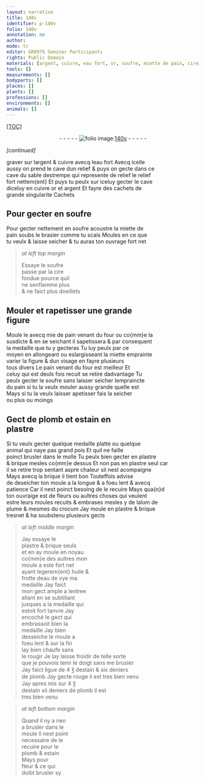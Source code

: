 ```yaml
---
layout: narrative
title: 140v
identifier: p-140v
folio: 140v
annotation: no
author:
mode: tc
editor: GR8975 Seminar Participants
rights: Public Domain
materials: [argent, cuivre, eau fort, or, soufre, miette de pain, cire, mie de pain, pain, plomb, estain, plastre, brique, alum de plume, crocum, huile, eau de vye]
tools: []
measurements: []
bodyparts: []
places: []
plants: []
professions: []
environments: []
animals: []
---
```


<p><a href="{{ site.baseurl }}/diplomatic/">[TOC]</a></p><div class="folio" align="center">- - - - - <a href="http://gallica.bnf.fr/ark:/12148/btv1b10500001g/f286.item.r=" target="_blank"><img src="https://cu-mkp.github.io/2017-workshop-edition/assets/photo-icon.png" alt="folio image: " style="display:inline-block; margin-bottom:-3px;"/>140v</a> - - - - - </div>  
 
*[continued]*
  
 graver sur l<span class="m">argent</span> & <span class="m">cuivre</span> avecq l<span class="m">eau fort</span> Avecq icelle<br/> aussy on prend le cave dun relief & puys on gecte dans ce<br/> cave du sable destrempe qui represente de relief le relief<br/> fort nettem{ent} Et puys tu peulx sur iceluy gecter le cave<br/> diceluy en <span class="m">cuivre</span> <span class="m">or</span> et <span class="m">argent</span> Et fayre des cachets de<br/> grande singularite
 Cachets 
 
  

## Pour gecter en <span class="m">soufre</span>

 
 Pour gecter nettement en <span class="m">soufre</span> acoustre la <span class="m">miette de<br/> pain</span> soubs le brasier comme tu scais Moules en ce que<br/> tu veulx & laisse seicher & tu auras ton ouvrage fort net
 
> *at left top margin*
> 
> 
>   Essaye le <span class="m">soufre</span><br/> passe par la <span class="m">cire</span><br/> fondue pource quil<br/> ne senflamme plus<br/> & ne faict plus doeillets
 
 
  

## Mouler et rapetisser une grande<br/> figure

 
 Moule le avecq <span class="m">mie de pain</span> venant du four ou co{mm}e la<br/> susdicte & en se seichant il sapetissera & par consequent<br/> la medaille que tu y gecteras Tu <span class="del">luy</span> peulx par ce<br/> moyen en allongeant ou eslargisseant la miette emprainte<br/> varier la figure & dun visage en fayre plusieurs<br/> tous divers Le <span class="m">pain</span> venant du four est meilleur Et<br/> celuy qui est deulx fois recuit se retire dadvantage Tu<br/> peulx gecter le <span class="m">soufre</span> sans laisser seicher lempraincte<br/> du <span class="m">pain</span> si tu la veulx mouler aussy grande quelle est<br/> Mays si tu la veulx laisser apetisser fais la seicher<br/> ou plus ou moings
 
 
  

## Gect de <span class="m">plomb</span> et <span class="m">estain</span> en<br/> <span class="m">plastre</span>

 
 Si tu veulx gecter quelque medaille platte ou quelque<br/> animal qui naye pas grand pois Et quil ne faille<br/> poinct brusler dans le molle Tu peulx bien gecter en <span class="m">plastre</span><br/> & <span class="m">brique</span> mesles co{mm}e dessus Et non pas en <span class="m">plastre</span> seul car<br/> il se retire trop sentant aspre chaleur sil nest acompaigne<br/> Mays avecq la <span class="m">brique</span> il tient bon Touteffois advise<br/> de deseicher ton moule a la longue & a foeu lent & avecq<br/> patience Car il nest poinct besoing de le recuire Mays qua{n}d<br/> ton ouvraige est de fleurs ou aultres choses qui veulent<br/> <span class="del">estre</span> leurs moules recuits & embrases mesles y de l<span class="m">alum de<br/> plume</span> & mesmes du <span class="m">crocum</span> Jay moule en <span class="m">plastre</span> & <span class="m">brique</span><br/> tresnet & ha soubstenu plusieurs gects
 
> *at left middle margin*
> 
> 
>   Jay essaye le<br/> <span class="m">plastre</span> & <span class="m">brique</span> seuls<br/> et en ay moule en noyau<br/> co{mm}e des aultres mon<br/> moule a este fort net<br/> ayant legerem{ent} <span class="m">huile</span> &<br/> frotte d<span class="m">eau de vye</span> ma<br/> medaille Jay faict<br/> mon gect ample a lentree<br/> allant en se subtiliant<br/> jusques a la medaille qui<br/> estoit fort tanvre Jay<br/> encoché le gect qui<br/> embrassoit bien la<br/> medaille Jay bien<br/> desseiche le moule a<br/> foeu lent & sur la fin<br/> lay bien chaufe sans<br/> le rougir Je lay laisse froidir de telle sorte<br/> que je pouvois tenir le doigt sans me brusler<br/> Jay faict ligue de 4 ℥ d<span class="m">estain</span> & six deniers<br/> de <span class="m">plomb</span> Jay gecte rouge il est tres bien venu<br/> Jay apres mis sur 4 ℥<br/> d<span class="m">estain</span> xii deniers de <span class="m">plomb</span> il est<br/> tres bien venu
 
> *at left bottom margin*
> 
> 
>   Quand il ny a rien<br/> a brusler dans le<br/> moule Il nest point<br/> necessaire de le<br/> recuire pour le<br/> <span class="m">plomb</span> & <span class="m">estain</span><br/> Mays pour<br/> fleur & ce qui<br/> doibt brusler sy
 
